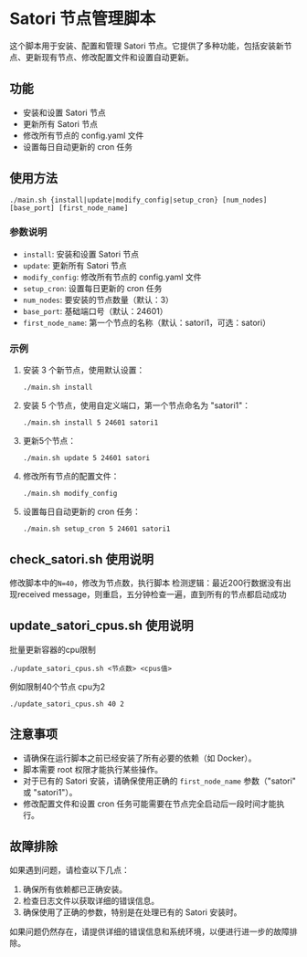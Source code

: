 # Satori 节点管理脚本

这个脚本用于安装、配置和管理 Satori 节点。它提供了多种功能，包括安装新节点、更新现有节点、修改配置文件和设置自动更新。

## 功能

- 安装和设置 Satori 节点
- 更新所有 Satori 节点
- 修改所有节点的 config.yaml 文件
- 设置每日自动更新的 cron 任务

## 使用方法
```
./main.sh {install|update|modify_config|setup_cron} [num_nodes] [base_port] [first_node_name]
```


### 参数说明

- `install`: 安装和设置 Satori 节点
- `update`: 更新所有 Satori 节点
- `modify_config`: 修改所有节点的 config.yaml 文件
- `setup_cron`: 设置每日更新的 cron 任务
- `num_nodes`: 要安装的节点数量（默认：3）
- `base_port`: 基础端口号（默认：24601）
- `first_node_name`: 第一个节点的名称（默认：satori1，可选：satori）

### 示例

1. 安装 3 个新节点，使用默认设置：
   ```
   ./main.sh install
   ```

2. 安装 5 个节点，使用自定义端口，第一个节点命名为 "satori1"：
   ```
   ./main.sh install 5 24601 satori1
   ```

3. 更新5个节点：
   ```
   ./main.sh update 5 24601 satori
   ```

4. 修改所有节点的配置文件：
   ```
   ./main.sh modify_config
   ```

5. 设置每日自动更新的 cron 任务：
   ```
   ./main.sh setup_cron 5 24601 satori1
   ```

## check_satori.sh 使用说明

修改脚本中的`N=40`，修改为节点数，执行脚本
检测逻辑：最近200行数据没有出现received message，则重启，五分钟检查一遍，直到所有的节点都启动成功

## update_satori_cpus.sh 使用说明
批量更新容器的cpu限制

`./update_satori_cpus.sh <节点数> <cpus值>`

例如限制40个节点 cpu为2

`./update_satori_cpus.sh 40 2`

## 注意事项

- 请确保在运行脚本之前已经安装了所有必要的依赖（如 Docker）。
- 脚本需要 root 权限才能执行某些操作。
- 对于已有的 Satori 安装，请确保使用正确的 `first_node_name` 参数（"satori" 或 "satori1"）。
- 修改配置文件和设置 cron 任务可能需要在节点完全启动后一段时间才能执行。

## 故障排除

如果遇到问题，请检查以下几点：

1. 确保所有依赖都已正确安装。
2. 检查日志文件以获取详细的错误信息。
3. 确保使用了正确的参数，特别是在处理已有的 Satori 安装时。

如果问题仍然存在，请提供详细的错误信息和系统环境，以便进行进一步的故障排除。
